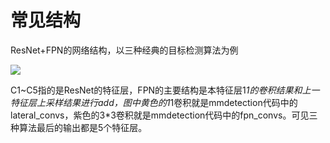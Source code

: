 # 常见结构
ResNet+FPN的网络结构，以三种经典的目标检测算法为例

![](../目标检测/pic/2022-05-06-14-06-21.png)


C1~C5指的是ResNet的特征层，FPN的主要结构是本特征层1*1的卷积结果和上一特征层上采样结果进行add，图中黄色的1*1卷积就是mmdetection代码中的lateral_convs，紫色的3*3卷积就是mmdetection代码中的fpn_convs。可见三种算法最后的输出都是5个特征层。



